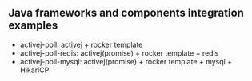 ## Java frameworks and components integration examples

- activej-poll: activej + rocker template
- activej-poll-redis: activej(promise) + rocker template + redis
- activej-poll-mysql: activej(promise) + rocker template + mysql + HikariCP
